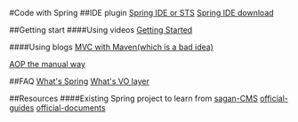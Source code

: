 #Code with Spring
##IDE plugin
[Spring IDE or STS](http://stackoverflow.com/questions/18227089/spring-ide-plugin-vs-sts-feature-comparison-for-version-3-3-0)
[Spring IDE download](https://marketplace.eclipse.org/content/spring-ide)


##Getting start
####Using videos
[Getting Started](https://www.youtube.com/playlist?list=PL7B74449D5224CC99)

####Using blogs
[MVC with Maven(which is a bad idea)](http://crunchify.com/simplest-spring-mvc-hello-world-example-tutorial-spring-model-view-controller-tips/)

[AOP the manual way](http://www.mkyong.com/spring/spring-aop-examples-advice/)

##FAQ
[What's Spring](http://www.tutorialspoint.com/spring/spring_overview.htm)
[What's VO layer](http://www.coderanch.com/t/587237/Spring/VO-object-Spring-factory)

##Resources
####Existing Spring project to learn from
[sagan-CMS](https://github.com/spring-io/sagan)
[official-guides](http://spring.io/guides#tutorials)
[official-documents](http://docs.spring.io/spring/docs/4.0.x/javadoc-api/)
